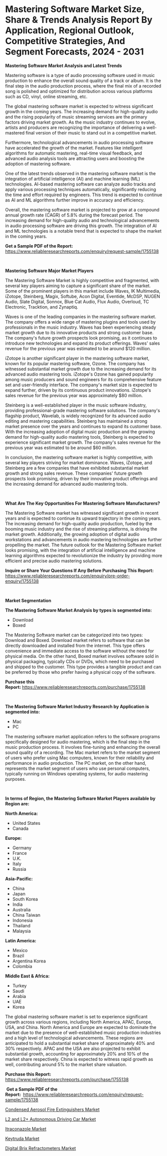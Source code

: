 <p><h1>Mastering Software Market Size, Share & Trends Analysis Report By Application, Regional Outlook, Competitive Strategies, And Segment Forecasts, 2024 - 2031</h1></p><p><strong>Mastering Software Market Analysis and Latest Trends</strong></p>
<p><p>Mastering software is a type of audio processing software used in music production to enhance the overall sound quality of a track or album. It is the final step in the audio production process, where the final mix of a recorded song is polished and optimized for distribution across various platforms such as CD, vinyl, online streaming, etc.</p><p>The global mastering software market is expected to witness significant growth in the coming years. The increasing demand for high-quality audio and the rising popularity of music streaming services are the primary factors driving market growth. As the music industry continues to evolve, artists and producers are recognizing the importance of delivering a well-mastered final version of their music to stand out in a competitive market.</p><p>Furthermore, technological advancements in audio processing software have accelerated the growth of the market. Features like intelligent algorithms for automatic mastering, real-time visual feedback, and advanced audio analysis tools are attracting users and boosting the adoption of mastering software.</p><p>One of the latest trends observed in the mastering software market is the integration of artificial intelligence (AI) and machine learning (ML) technologies. AI-based mastering software can analyze audio tracks and apply various processing techniques automatically, significantly reducing the time and effort required by engineers. This trend is expected to continue as AI and ML algorithms further improve in accuracy and efficiency.</p><p>Overall, the mastering software market is projected to grow at a compound annual growth rate (CAGR) of 5.8% during the forecast period. The increasing demand for high-quality audio and technological advancements in audio processing software are driving this growth. The integration of AI and ML technologies is a notable trend that is expected to shape the market in the coming years.</p></p>
<p><strong>Get a Sample PDF of the Report:&nbsp;</strong> <a href="https://www.reliableresearchreports.com/enquiry/request-sample/1755138">https://www.reliableresearchreports.com/enquiry/request-sample/1755138</a></p>
<p>&nbsp;</p>
<p><strong>Mastering Software Major Market Players</strong></p>
<p><p>The Mastering Software Market is highly competitive and fragmented, with several key players aiming to capture a significant share of the market. Some of the prominent players in this market include Waves, IK Multimedia, iZotope, Steinberg, Magix, Softube, Acon Digital, Eventide, McDSP, NUGEN Audio, Slate Digital, Sonnox, Blue Cat Audio, Flux Audio, Overloud, TC Electronic, Tracktion, and Zynaptiq.</p><p>Waves is one of the leading companies in the mastering software market. The company offers a wide range of mastering plugins and tools used by professionals in the music industry. Waves has been experiencing steady market growth due to its innovative products and strong customer base. The company's future growth prospects look promising, as it continues to introduce new technologies and expand its product offerings. Waves' sales revenue for the previous year was estimated to be around $120 million.</p><p>iZotope is another significant player in the mastering software market, known for its popular mastering software, Ozone. The company has witnessed substantial market growth due to the increasing demand for its advanced audio mastering tools. iZotope's Ozone has gained popularity among music producers and sound engineers for its comprehensive feature set and user-friendly interface. The company's market size is expected to expand further, driven by its continuous product innovations. iZotope's sales revenue for the previous year was approximately $80 million.</p><p>Steinberg is a well-established player in the music software industry, providing professional-grade mastering software solutions. The company's flagship product, Wavelab, is widely recognized for its advanced audio editing and mastering capabilities. Steinberg has maintained a strong market presence over the years and continues to expand its customer base. With the increasing adoption of digital music production and the growing demand for high-quality audio mastering tools, Steinberg is expected to experience significant market growth. The company's sales revenue for the previous year was estimated to be around $60 million.</p><p>In conclusion, the mastering software market is highly competitive, with several key players striving for market dominance. Waves, iZotope, and Steinberg are a few companies that have exhibited substantial market growth and strong sales revenue. These companies' future growth prospects look promising, driven by their innovative product offerings and the increasing demand for advanced audio mastering tools.</p></p>
<p>&nbsp;</p>
<p><strong>What Are The Key Opportunities For Mastering Software Manufacturers?</strong></p>
<p><p>The Mastering Software market has witnessed significant growth in recent years and is expected to continue its upward trajectory in the coming years. The increasing demand for high-quality audio production, fueled by the booming music industry and the rise of streaming platforms, is driving the market growth. Additionally, the growing adoption of digital audio workstations and advancements in audio mastering technologies are further propelling the market. The future outlook for the Mastering Software market looks promising, with the integration of artificial intelligence and machine learning algorithms expected to revolutionize the industry by providing more efficient and precise audio mastering solutions.</p></p>
<p><strong>Inquire or Share Your Questions If Any Before Purchasing This Report:</strong> <a href="https://www.reliableresearchreports.com/enquiry/pre-order-enquiry/1755138">https://www.reliableresearchreports.com/enquiry/pre-order-enquiry/1755138</a></p>
<p>&nbsp;</p>
<p><strong>Market Segmentation</strong></p>
<p><strong>The Mastering Software Market Analysis by types is segmented into:</strong></p>
<p><ul><li>Download</li><li>Boxed</li></ul></p>
<p><p>The Mastering Software market can be categorized into two types: Download and Boxed. Download market refers to software that can be directly downloaded and installed from the internet. This type offers convenience and immediate access to the software without the need for physical media. On the other hand, Boxed market involves software sold in physical packaging, typically CDs or DVDs, which need to be purchased and shipped to the customer. This type provides a tangible product and can be preferred by those who prefer having a physical copy of the software.</p></p>
<p><strong>Purchase this Report:&nbsp;</strong><a href="https://www.reliableresearchreports.com/purchase/1755138">https://www.reliableresearchreports.com/purchase/1755138</a></p>
<p>&nbsp;</p>
<p><strong>The Mastering Software Market Industry Research by Application is segmented into:</strong></p>
<p><ul><li>Mac</li><li>PC</li></ul></p>
<p><p>The mastering software market application refers to the software programs specifically designed for audio mastering, which is the final step in the music production process. It involves fine-tuning and enhancing the overall sound quality of a recording. The Mac market refers to the market segment of users who prefer using Mac computers, known for their reliability and performance in audio production. The PC market, on the other hand, represents the market segment of users who use personal computers, typically running on Windows operating systems, for audio mastering purposes.</p></p>
<p>&nbsp;</p>
<p><strong>In terms of Region, the Mastering Software Market Players available by Region are:</strong></p>
<p>
    <p> <strong> North America: </strong>
        <ul>
            <li>United States</li>
            <li>Canada</li>
        </ul>
        </p> 
    <p> <strong> Europe: </strong>
        <ul>
            <li>Germany</li>
            <li>France</li>
            <li>U.K.</li>
            <li>Italy</li>
            <li>Russia</li>
        </ul>
        </p> 
    <p> <strong> Asia-Pacific: </strong>
        <ul>
            <li>China</li>
            <li>Japan</li>
            <li>South Korea</li>
            <li>India</li>
            <li>Australia</li>
            <li>China Taiwan</li>
            <li>Indonesia</li>
            <li>Thailand</li>
            <li>Malaysia</li>
        </ul>
        </p> 
    <p> <strong> Latin America: </strong>
        <ul>
            <li>Mexico</li>
            <li>Brazil</li>
            <li>Argentina Korea</li>
            <li>Colombia</li>
        </ul>
        </p> 
    <p> <strong> Middle East & Africa: </strong>
        <ul>
            <li>Turkey</li>
            <li>Saudi</li>
            <li>Arabia</li>
            <li>UAE</li>
            <li>Korea</li>
        </ul>
    </p>
    </p>
<p><p>The global mastering software market is set to experience significant growth across various regions, including North America, APAC, Europe, USA, and China. North America and Europe are expected to dominate the market due to the presence of well-established music production industries and a high level of technological advancements. These regions are anticipated to hold a substantial market share of approximately 40% and 30% respectively. APAC and the USA are also projected to exhibit substantial growth, accounting for approximately 20% and 10% of the market share respectively. China is expected to witness rapid growth as well, contributing around 5% to the market share valuation.</p></p>
<p><strong>Purchase this Report: </strong><a href="https://www.reliableresearchreports.com/purchase/1755138">https://www.reliableresearchreports.com/purchase/1755138</a></p>
<p>&nbsp;<strong>Get a Sample PDF of the Report:&nbsp;&nbsp;</strong><a href="https://www.reliableresearchreports.com/enquiry/request-sample/1755138">https://www.reliableresearchreports.com/enquiry/request-sample/1755138</a></p>
<p><strong></strong></p>
<p><p><a href="https://medium.com/@lilyberge344/condensed-aerosol-fire-extinguishers-market-competitive-analysis-market-trends-and-forecast-to-1036db3d3d22">Condensed Aerosol Fire Extinguishers Market</a></p><p><a href="https://medium.com/@lilyberge344/l2-and-l2-autonomous-driving-car-market-size-and-market-trends-complete-industry-overview-2024-54b65f01ab01">L2 and L2+ Autonomous Driving Car Market</a></p><p><a href="https://github.com/ruslanpoljakovrd177/Market-Research-Report-List-2/blob/main/itraconazole-market.md">Itraconazole Market</a></p><p><a href="https://github.com/grishafomin4852/Market-Research-Report-List-2/blob/main/keytruda-market.md">Keytruda Market</a></p><p><a href="https://medium.com/@lilyberge344/digital-brix-refractometers-market-size-cagr-trends-2024-2030-0e5d1977e9df">Digital Brix Refractometers Market</a></p></p>